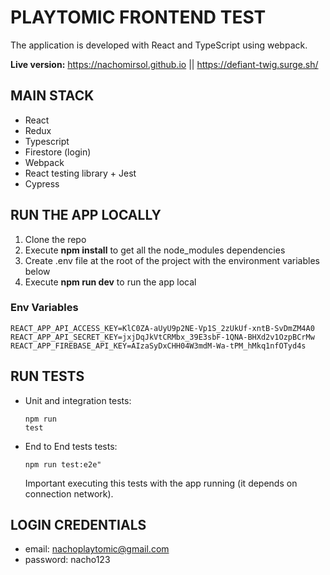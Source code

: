 # PLAYTOMIC FRONTEND TEST

The application is developed with React and TypeScript using webpack.

**Live version:** https://nachomirsol.github.io || https://defiant-twig.surge.sh/

## MAIN STACK

- React
- Redux
- Typescript
- Firestore (login)
- Webpack
- React testing library + Jest
- Cypress

## RUN THE APP LOCALLY

1. Clone the repo
2. Execute **npm install** to get all the node_modules dependencies
3. Create .env file at the root of the project with the environment variables below
4. Execute **npm run dev** to run the app local

### Env Variables

<pre><code>REACT_APP_API_ACCESS_KEY=KlC0ZA-aUyU9p2NE-Vp1S_2zUkUf-xntB-SvDmZM4A0
REACT_APP_API_SECRET_KEY=jxjDqJkVtCRMbx_39E3sbF-1QNA-BHXd2v1OzpBCrMw
REACT_APP_FIREBASE_API_KEY=AIzaSyDxCHH04W3mdM-Wa-tPM_hMkq1nfOTyd4s</code></pre>

## RUN TESTS

- Unit and integration tests: <pre><code>npm run test</code></pre>
- End to End tests tests: <pre><code>npm run test:e2e"</code></pre> Important executing this tests with the app running (it depends on connection network).

## LOGIN CREDENTIALS

- email: nachoplaytomic@gmail.com
- password: nacho123
